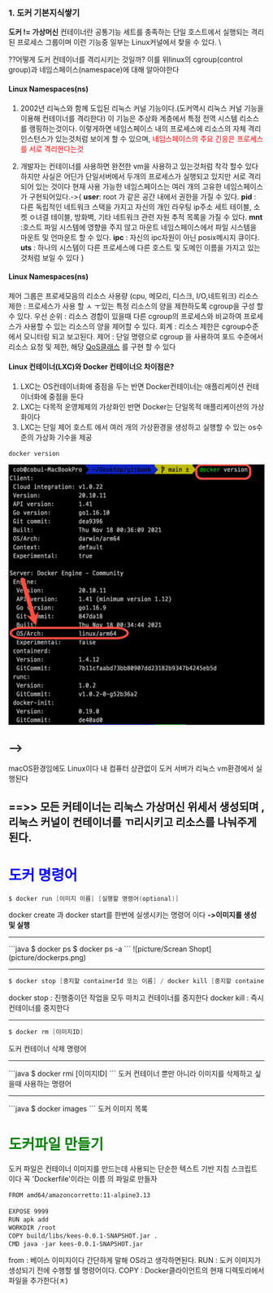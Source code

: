 ### 1. 도커 기본지식쌓기


__도커 != 가상머신__
컨테이너란 공통기능 세트를 충족하는 단일 호스트에서 실행되는 격리된 프로세스 그룹이며 이런 기능중 일부는 Linux커널에서 찾을 수 있다.
\

??어떻게 도커 컨테이너를 격리시키는 것일까?
이를 위linux의 cgroup(control group)과 네임스페이스(namespace)에 대해 알아야한다

#### Linux Namespaces(ns)
   1. 2002년 리눅스와 함께 도입된 리눅스 커널 기능이다.(도커역시 리눅스 커널 기능을 이용해 컨테이너를 격리한다)
   이 기능은 추상화 계층에서 특정 전역 시스템 리소스를 랭핑하는것이다. 이렇게하면 네임스페이스 내의 프로세스에 리소스의 자체 격리 인스턴스가 있는것처럼 보이게 할 수 있으며,
   <span style = "color:red">네임스페이스의 주요 긴응은 프로세스를 서로 격리한다는것<span>

2. 개발자는 컨테이너를 사용하면 완전한 vm을 사용하고 있는것처럼 착각 할수 있다 하지만 사실은 어딘가 단일서버에서 두개의 프로세스가 실행되고 있지만 서로 격리되어 있는 것이다 현재 사용 가능한 네임스페이스는 여러 개의 고유한 네임스페이스가 구현되어있다.->{
   __user__: root 가 같은 공간 내에서 권한을 가질 수 있다.
   __pid__ : 다른 독립적인 네트워크 스택을 가지고 자신의 개인 라우팅 ip주소 세트 테이블, 소켓 ㅇ녀결 테이블, 방화벽, 기타 네트워크 관련 자원 추적 목록을 가질 수 있다.
   __mnt__ :호스트 파일 시스템에 영향을 주지 않고 마운트 네임스페이스에서 파일 시스템을 마운트 및 언마운트 할 수 있다.
   __ipc__ : 자신의 ipc자원이 아닌 posix메시지 큐이다.
   __uts__ : 하나의 시스템이 다른 프로세스에 다른 호스트 및 도메인 이름을 가지고 있는 것처럼 보일 수 있다 
   }

#### Linux Namespaces(ns)
제어 그룹은 프로세모음의 리소스 사용량 (cpu, 메모리, 디스크, I/O,네트워크)
리소스 제한 : 프로세스가 사용 할 ㅅ ㅜ있는 특정 리소스의 양을 제한하도록 cgroup을 구성 할 수 있다.
우선 순위 : 리소스 경합이 있을때 다른 cgroup의 프로세스와 비교하여 프로세스가 사용할 수 있는 리소스의 양을 제어할 수 있다.
회계 : 리소스 제한은 cgroup수준에서 모니터링 되고 보고된다.
제어 : 단일 명령으로 cgroup 을 사용하여 포드 수준에서 리소스 요청 및 제한, 해당 [QoS클래스](https://kubernetes.io/docs/tasks/configure-pod-container/quality-service-pod/)
를 구현 할 수 있다

#### Linux 컨테이너(LXC)와 Docker 컨테이너으 차이점은?
1. LXC는 OS컨테이너화에 중점을 두는 반면 Docker컨테이너는 애플리케이션 컨테이너화에 중점을 둔다
2. LXC는 다목적 운영체제의 가상화인 반면 Docker는 단일목적 애플리케이션의 가상화이다
3. LXC는 단일 제어 호스트 에서 여러 개의 가상환경을 생성하고 실행할 수 있는 os수준의 가상화 기수을 제공
```
docker version
```
![picture/Screan Shopt](picture/q.png)
## -->  

macOS환경임에도 Linux이다
내 컴퓨터 상관없이 도커 서버가 리눅스 vm환경에서 실행된다 
## ==>> 모든 커테이너는 리눅스 가상머신 위세서 생성되며 , 리눅스 커널이 컨테이너를 ㄲ리시키고 리소스를 나눠주게 된다.



# <span style = "color:blue">도커 명령어</span>
```java
$ docker run [이미지 이름] [실행할 명령어(optional)]
```
docker create 과 docker start를 한번에 실생시키는 명령어 이다
__->이미지를 생성 및 실행__
<hr>
```java
$ docker ps
$ docker ps -a
```
![picture/Screan Shopt](picture/dockerps.png)

<hr>

```java
$ docker stop [중지할 containerId 또는 이름] / docker kill [중지할 containerId 또는 이름]
```
docker stop : 진행중이던 작업을 모두 마치고 컨테이너를 중지한다
docker kill : 즉시 컨테이너를 중지한다 
<hr>

```java
$ docker rm [이미지ID]
```
도커 컨테이너 삭제 명령어  
<hr>
```java
$ docker rmi [이미지ID]
```
도커 컨테이너 뿐만 아니라 이미지를 삭제하고 싶을때 사용하는 명령어

<hr>
```java
$ docker images
```
도커 이미지 목록


# <span style = "color:green"> 도커파일 만들기 </span>
도커 파일은 컨테이너 이미지를 만드는데 사용되는 단순한 텍스트 기반 지침 스크립트 이다 꼭 
'Dockerfile'이라는 이름 의 파일로 만들자

```
FROM amd64/amazoncorretto:11-alpine3.13

EXPOSE 9999
RUN apk add
WORKDIR /root
COPY build/libs/kees-0.0.1-SNAPSHOT.jar .
CMD java -jar kees-0.0.1-SNAPSHOT.jar
```
from : 베이스 이미지이다 간단하게 말해 OS라고 생각하면된다.
RUN  : 도커 이미지가 생성되기 전에 수행할 쉘 명령어이다.
COPY : Docker클라이언트의 현재 디렉토리에서 파일을 추가한다(ㅊ) 
